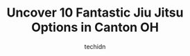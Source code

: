 ---
layout: ampstory
image: https://i0.wp.com/www.depkes.org/wp-content/uploads/2023/06/jiu-jitsu-0-in-canton-oh-1685857743.jpeg?resize=640,853
author: techidn
featured: false
description: Discover the impressive array of Jiu Jitsu options in Canton OH, where you can find 10 of the largest Jiu Jitsu establishments in the area. From renowned classics to hidden gems, Canton OH o
title: Uncover 10 Fantastic Jiu Jitsu Options in Canton OH
cover:
   title: Uncover 10 Fantastic Jiu Jitsu Options in Canton OH
   subtitle: Rickpate
   background: https://www.depkes.org/wp-content/uploads/2023/06/jiu-jitsu-0-in-canton-oh-1685857743.jpeg

pages: 
 - layout: thirds
   top: <h1>#1 Hill Jiu Jitsu Academy</h1>
   bottom: "<p>My son loves coming here! Joe Hill is a fantastic instructor and is very gifted at teaching young kids. They learn so much and have a lot of fun during classes. It is ver</p>"
   background: https://www.depkes.org/wp-content/uploads/2023/06/jiu-jitsu-1-in-canton-oh-1685857743.jpeg
   backgroundblur: true
 - layout: thirds
   top: <h1>#2 East Coast Martial Arts</h1>
   bottom: "<p>These guys were very professional, and very courteous.  Its not some cookie cutter program, they have knowledgeable coaches, and even had a guest coach the first day tha</p>"
   background: https://www.depkes.org/wp-content/uploads/2023/06/jiu-jitsu-2-in-canton-oh-1685857743.jpeg
   cta:
      link: https://www.depkes.org/blog/uncover-10-fantastic-jiu-jitsu-options-in-canton-oh/
      text: Uncover 10 Fantastic Jiu Jitsu Options in Canton OH
 - layout: thirds
   top: <h1>#3 Sabatino MMA and Fitness</h1>
   bottom: "<p>3045 Cleveland Ave SW S, Canton, OH 44707, United States</p>"
   background: https://www.depkes.org/wp-content/uploads/2023/06/jiu-jitsu-3-in-canton-oh-1685857744.jpeg
   cta:
      link: https://www.depkes.org/blog/uncover-10-fantastic-jiu-jitsu-options-in-canton-oh/
      text: Uncover 10 Fantastic Jiu Jitsu Options in Canton OH
 - layout: thirds
   top: <h1>#4 Canton Victory MMA</h1>
   bottom: "<p>2433 Whipple Ave NW, Canton, OH 44708, United States</p>"
   background: https://images.unsplash.com/photo-1536745287225-21d689278fd1?ixlib=rb-4.0.3&ixid=MnwxMjA3fDB8MHxwaG90by1wYWdlfHx8fGVufDB8fHx8&auto=format&fit=crop&w=640&h=853&q=80
   cta:
      link: https://www.depkes.org/blog/uncover-10-fantastic-jiu-jitsu-options-in-canton-oh/
      text: Uncover 10 Fantastic Jiu Jitsu Options in Canton OH
 - layout: thirds
   top: <h1>#5 Team Kriebel Ohio Brazilian Jiu-Jitsu Academy</h1>
   bottom: "<p>4195 Massillon Rd, Uniontown, OH 44685, United States</p>"
   background: https://images.unsplash.com/photo-1567095761054-7a02e69e5c43?ixlib=rb-4.0.3&ixid=MnwxMjA3fDB8MHxwaG90by1wYWdlfHx8fGVufDB8fHx8&auto=format&fit=crop&w=640&h=853&q=80
   cta:
      link: https://www.depkes.org/blog/uncover-10-fantastic-jiu-jitsu-options-in-canton-oh/
      text: Uncover 10 Fantastic Jiu Jitsu Options in Canton OH
 - layout: thirds
   top: <h1>#6 Academy of American Karate</h1>
   bottom: "<p>3228 Cleveland Ave NW, Canton, OH 44709, United States</p>"
   background: https://images.unsplash.com/photo-1614648718611-0635f29016cb?ixlib=rb-4.0.3&ixid=MnwxMjA3fDB8MHxwaG90by1wYWdlfHx8fGVufDB8fHx8&auto=format&fit=crop&w=640&h=853&q=80
   cta:
      link: https://www.depkes.org/blog/uncover-10-fantastic-jiu-jitsu-options-in-canton-oh/
      text: Uncover 10 Fantastic Jiu Jitsu Options in Canton OH
 - layout: thirds
   top: <h1>#7 North Canton ATA Martial Arts</h1>
   bottom: "<p>4247 Portage St NW, North Canton, OH 44720, United States</p>"
   background: https://images.unsplash.com/photo-1580610447943-1bfbef5efe07?ixlib=rb-4.0.3&ixid=MnwxMjA3fDB8MHxwaG90by1wYWdlfHx8fGVufDB8fHx8&auto=format&fit=crop&w=640&h=853&q=80
   cta:
      link: https://www.depkes.org/blog/uncover-10-fantastic-jiu-jitsu-options-in-canton-oh/
      text: Uncover 10 Fantastic Jiu Jitsu Options in Canton OH
 - layout: thirds
   middle: Continue reading...
   background: https://images.unsplash.com/photo-1534312527009-56c7016453e6?ixlib=rb-4.0.3&ixid=MnwxMjA3fDB8MHxwaG90by1wYWdlfHx8fGVufDB8fHx8&auto=format&fit=crop&w=640&h=853&q=80
   cta:
      link: https://www.depkes.org/blog/uncover-10-fantastic-jiu-jitsu-options-in-canton-oh/
      text: Uncover 10 Fantastic Jiu Jitsu Options in Canton OH
      
---